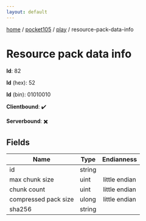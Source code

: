 ```yaml
---
layout: default
---
```


[home](/)  /  [pocket105](/protocol/pocket105)  /  [play](/protocol/pocket105/play)  /  resource-pack-data-info

# Resource pack data info

**Id**: 82

**Id** (hex): 52

**Id** (bin): 01010010

**Clientbound**: ✔️

**Serverbound**: ✖️

## Fields

Name | Type | Endianness
---|---|:---:
id | string | 
max chunk size | uint | little endian
chunk count | uint | little endian
compressed pack size | ulong | little endian
sha256 | string | 

